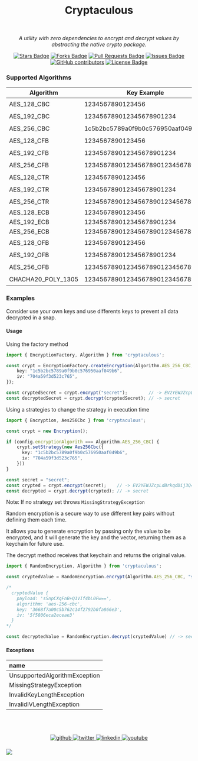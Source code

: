 <h1 align="center">Cryptaculous</h1>

<div align="center">
<br>

<i>A utility with zero dependencies to encrypt and decrypt values ​​by abstracting the native crypto package.</i>

<a href="https://github.com/abhisheknaiidu/awesome-github-profile-readme/stargazers"><img src="https://img.shields.io/github/stars/fdorantesm/cryptaculous" alt="Stars Badge"/></a>
<a href="https://github.com/abhisheknaiidu/awesome-github-profile-readme/network/members"><img src="https://img.shields.io/github/forks/fdorantesm/cryptaculous" alt="Forks Badge"/></a>
<a href="https://github.com/abhisheknaiidu/awesome-github-profile-readme/pulls"><img src="https://img.shields.io/github/issues-pr/fdorantesm/cryptaculous?color=cyan" alt="Pull Requests Badge"/></a>
<a href="https://github.com/abhisheknaiidu/awesome-github-profile-readme/issues"><img src="https://img.shields.io/github/issues/fdorantesm/cryptaculous?color=red" alt="Issues Badge"/></a>
<a href="https://github.com/abhisheknaiidu/awesome-github-profile-readme/graphs/contributors"><img alt="GitHub contributors" src="https://img.shields.io/github/contributors/fdorantesm/cryptaculous"></a>
<a href="https://github.com/abhisheknaiidu/awesome-github-profile-readme/blob/master/LICENSE"><img src="https://img.shields.io/github/license/fdorantesm/cryptaculous?color=2b9348" alt="License Badge"/></a>
</div>

### Supported Algorithms

| Algorithm | Key Example | IV Example | Secure |
|-------------|----------------------------------|------------------|--------|
| AES_128_CBC        | 1234567890123456                 | 1234567890123456 | 🟢 Yes |
| AES_192_CBC        | 123456789012345678901234         | 1234567890123456 | 🟢 Yes |
| AES_256_CBC        | 1c5b2bc5789a0f9b0c576950aaf049b6 | 704a59f3d523c765 | 🟢 Yes |
| AES_128_CFB        | 1234567890123456                 | 1234567890123456 | 🟢 Yes |
| AES_192_CFB        | 123456789012345678901234         | 1234567890123456 | 🟢 Yes |
| AES_256_CFB        | 12345678901234567890123456789012 | 1234567890123456 | 🟢 Yes |
| AES_128_CTR        | 1234567890123456                 | 1234567890123456 | 🟢 Yes |
| AES_192_CTR        | 123456789012345678901234         | 1234567890123456 | 🟢 Yes |
| AES_256_CTR        | 12345678901234567890123456789012 | 1234567890123456 | 🟢 Yes |
| AES_128_ECB        | 1234567890123456                 |                  | 🔴 No  |
| AES_192_ECB        | 123456789012345678901234         |                  | 🔴 No  |
| AES_256_ECB        | 12345678901234567890123456789012 |                  | 🔴 No  |
| AES_128_OFB        | 1234567890123456                 | 1234567890123456 | 🟢 Yes |
| AES_192_OFB        | 123456789012345678901234         | 1234567890123456 | 🟢 Yes |
| AES_256_OFB        | 12345678901234567890123456789012 | 1234567890123456 | 🟢 Yes |
| CHACHA20_POLY_1305 | 12345678901234567890123456789012 | 123456789012     | 🟢 Yes |

### Examples

Consider use your own keys and use differents keys to prevent all data decrypted in a snap.

#### Usage

Using the factory method

```ts
import { EncryptionFactory, Algorithm } from 'cryptaculous';

const crypt = EncryptionFactory.createEncryption(Algorithm.AES_256_CBC, {
    key: "1c5b2bc5789a0f9b0c576950aaf049b6",
    iv: "704a59f3d523c765",
});

const cryptedSecret = crypt.encrypt("secret");        // -> EV2YEWJZcpLdBrkqdDij3Q==
const decryptedSecret = crypt.decrypt(cryptedSecret); // -> secret
```

Using a strategies to change the strategy in execution time

```ts
import { Encryption, Aes256Cbc } from 'cryptaculous';

const crypt = new Encryption();

if (config.encryptionAlgorith === Algorithm.AES_256_CBC) {
    crypt.setStrategy(new Aes256Cbc({
      key: "1c5b2bc5789a0f9b0c576950aaf049b6",
      iv: "704a59f3d523c765",
    }))
}

const secret = "secret";
const crypted = crypt.encrypt(secret);    // -> EV2YEWJZcpLdBrkqdDij3Q==
const decrypted = crypt.decrypt(crypted); // -> secret
```

Note: If no strategy set throws `MissingStrategyException`

Random encryption is a secure way to use different key pairs without defining them each time.

It allows you to generate encryption by passing only the value to be encrypted, and it will generate the key and the vector, returning them as a keychain for future use.

The decrypt method receives that keychain and returns the original value.

```ts
import { RandomEncryption, Algorithm } from 'cryptaculous';

const cryptedValue = RandomEncryption.encrypt(Algorithm.AES_256_CBC, "secret");

/*
  cryptedValue {
    payload: 'sSnpCXqFnB+Q1VIf4bL0Fw==',
    algorithm: 'aes-256-cbc',
    key: '3668f7a00c5b762c14f2792b0fa866e3',
    iv: '5f5806eca2eceae3'
  }
*/

const decryptedValue = RandomEncryption.decrypt(cryptedValue) // -> secret
```

#### Exceptions

| name |
|:-|
| UnsupportedAlgorithmException |
| MissingStrategyException |
| InvalidKeyLengthException |
| InvalidIVLengthException |

<br>
<br>
<br>

<div align="center">
    <a href="https://github.com/fdorantesm" target="_blank">
        <img src=https://img.shields.io/badge/github-%2324292e.svg?&style=for-the-badge&logo=github&logoColor=white alt=github style="margin-bottom: 5px;" />
    </a>
    <a href="https://twitter.com/fdorantesm" target="_blank">
        <img src=https://img.shields.io/badge/twitter-%2300acee.svg?&style=for-the-badge&logo=twitter&logoColor=white alt=twitter style="margin-bottom: 5px;" />
    </a>
    <a href="https://linkedin.com/in/fdorantesm" target="_blank">
        <img src=https://img.shields.io/badge/linkedin-%231E77B5.svg?&style=for-the-badge&logo=linkedin&logoColor=white alt=linkedin style="margin-bottom: 5px;" />
    </a>
    <a href="https://www.youtube.com/user/FernandoDorantes" target="_blank">
        <img src=https://img.shields.io/badge/youtube-%23EE4831.svg?&style=for-the-badge&logo=youtube&logoColor=white alt=youtube style="margin-bottom: 5px;" />
    </a>
</div>

<br/>

<div style="align:center;">
    <a href="https://paypal.me/fdorantesm" target="_blank" style="display: inline-block;">
        <img src="https://img.shields.io/badge/Donate-PayPal-blue.svg?style=flat-square&logo=paypal" />
    </a>
</div>  